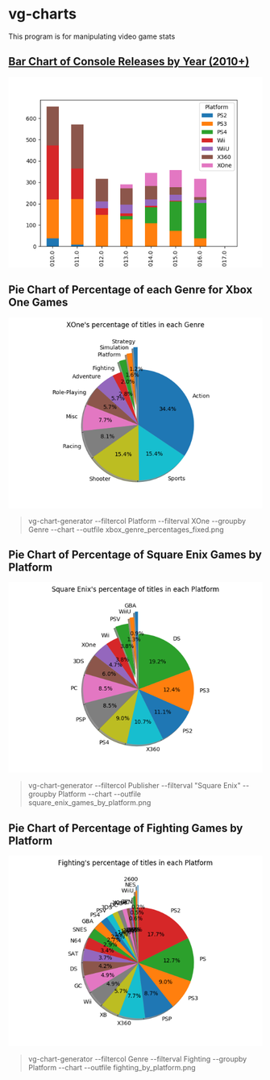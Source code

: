 # vg-charts
This program is for manipulating video game stats

## [Bar Chart of Console Releases by Year (2010+)](./recent_console_releases_by_year.py)
<a href='./recent_console_releases_by_year.py'>![](./images/recent_console_releases_by_year.png)</a>


## Pie Chart of Percentage of each Genre for Xbox One Games
<a href='./xbox_genre_percentages.py'>![](./images/xbox_genre_percentages_fixed.png)</a>
> vg-chart-generator --filtercol Platform --filterval XOne --groupby Genre --chart --outfile xbox_genre_percentages_fixed.png

## Pie Chart of Percentage of Square Enix Games by Platform
<a href='./vg_chart_generator/vg_chart_generator/__init__.py'>![](./images/square_enix_games_by_platform.png)</a>
> vg-chart-generator --filtercol Publisher --filterval "Square Enix" --groupby Platform --chart --outfile square_enix_games_by_platform.png

## Pie Chart of Percentage of Fighting Games by Platform
<a href='./vg_chart_generator/vg_chart_generator/__init__.py'>![](./images/fighting_by_platform.png)</a>
> vg-chart-generator --filtercol Genre --filterval Fighting --groupby Platform --chart --outfile fighting_by_platform.png